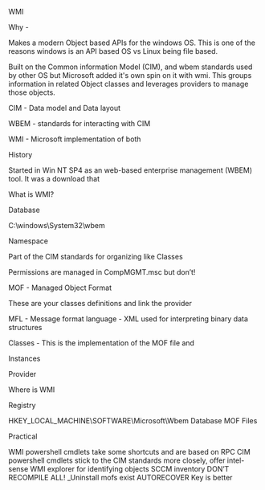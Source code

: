 
WMI

 

Why -

Makes a modern Object based APIs for the windows OS. This is one of the reasons windows is an API based OS vs Linux being file based.

 

Built on the Common information Model (CIM), and wbem standards used by other OS but Microsoft added it's own spin on it with wmi. This groups information in related Object classes and leverages providers to manage those objects.

CIM - Data model and Data layout 

WBEM - standards for interacting with CIM

WMI - Microsoft implementation of both

 

History

Started in Win NT SP4  as an web-based enterprise management (WBEM) tool. It was a download that

 

What is WMI?

Database

C:\windows\System32\wbem

 

Namespace

Part of the CIM standards for organizing like Classes

Permissions are managed in CompMGMT.msc but don’t!

 

 

MOF - Managed Object Format

These are your classes definitions and link the provider

 

MFL - Message format language - XML used for interpreting binary data structures

 

Classes -  This is the implementation of the MOF file and

 

Instances

 

Provider

 

 

Where is WMI

Registry

HKEY_LOCAL_MACHINE\SOFTWARE\Microsoft\Wbem
Database
MOF Files
 

 

Practical

WMI powershell cmdlets take some shortcuts and are based on RPC
CIM powershell cmdlets stick to the CIM standards more closely, offer intel-sense
WMI explorer for identifying objects
SCCM inventory
DON’T RECOMPILE ALL!
_Uninstall mofs exist
AUTORECOVER Key is better
 